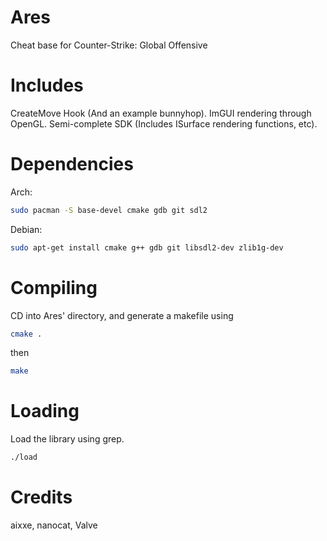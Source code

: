 # Ares

Cheat base for Counter-Strike: Global Offensive

# Includes

CreateMove Hook (And an example bunnyhop).
ImGUI rendering through OpenGL.
Semi-complete SDK (Includes ISurface rendering functions, etc).

# Dependencies

Arch:
```bash
sudo pacman -S base-devel cmake gdb git sdl2
```

Debian:
```bash
sudo apt-get install cmake g++ gdb git libsdl2-dev zlib1g-dev
```

# Compiling

CD into Ares' directory, and generate a makefile using
```bash
cmake .
```
then
```bash
make
```

# Loading
Load the library using grep.
```bash
./load
```

# Credits
aixxe, nanocat, Valve
